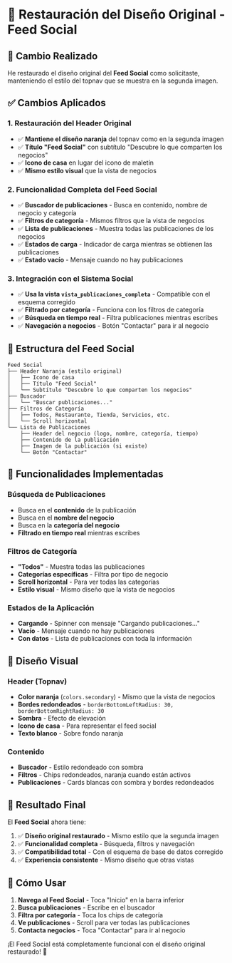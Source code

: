 # 🎨 Restauración del Diseño Original - Feed Social

## 🚨 Cambio Realizado

He restaurado el diseño original del **Feed Social** como solicitaste, manteniendo el estilo del topnav que se muestra en la segunda imagen.

## ✅ Cambios Aplicados

### **1. Restauración del Header Original**
- ✅ **Mantiene el diseño naranja** del topnav como en la segunda imagen
- ✅ **Título "Feed Social"** con subtítulo "Descubre lo que comparten los negocios"
- ✅ **Icono de casa** en lugar del icono de maletín
- ✅ **Mismo estilo visual** que la vista de negocios

### **2. Funcionalidad Completa del Feed Social**
- ✅ **Buscador de publicaciones** - Busca en contenido, nombre de negocio y categoría
- ✅ **Filtros de categoría** - Mismos filtros que la vista de negocios
- ✅ **Lista de publicaciones** - Muestra todas las publicaciones de los negocios
- ✅ **Estados de carga** - Indicador de carga mientras se obtienen las publicaciones
- ✅ **Estado vacío** - Mensaje cuando no hay publicaciones

### **3. Integración con el Sistema Social**
- ✅ **Usa la vista `vista_publicaciones_completa`** - Compatible con el esquema corregido
- ✅ **Filtrado por categoría** - Funciona con los filtros de categoría
- ✅ **Búsqueda en tiempo real** - Filtra publicaciones mientras escribes
- ✅ **Navegación a negocios** - Botón "Contactar" para ir al negocio

## 🎯 Estructura del Feed Social

```
Feed Social
├── Header Naranja (estilo original)
│   ├── Icono de casa
│   ├── Título "Feed Social"
│   └── Subtítulo "Descubre lo que comparten los negocios"
├── Buscador
│   └── "Buscar publicaciones..."
├── Filtros de Categoría
│   ├── Todos, Restaurante, Tienda, Servicios, etc.
│   └── Scroll horizontal
└── Lista de Publicaciones
    ├── Header del negocio (logo, nombre, categoría, tiempo)
    ├── Contenido de la publicación
    ├── Imagen de la publicación (si existe)
    └── Botón "Contactar"
```

## 🔧 Funcionalidades Implementadas

### **Búsqueda de Publicaciones**
- Busca en el **contenido** de la publicación
- Busca en el **nombre del negocio**
- Busca en la **categoría del negocio**
- **Filtrado en tiempo real** mientras escribes

### **Filtros de Categoría**
- **"Todos"** - Muestra todas las publicaciones
- **Categorías específicas** - Filtra por tipo de negocio
- **Scroll horizontal** - Para ver todas las categorías
- **Estilo visual** - Mismo diseño que la vista de negocios

### **Estados de la Aplicación**
- **Cargando** - Spinner con mensaje "Cargando publicaciones..."
- **Vacío** - Mensaje cuando no hay publicaciones
- **Con datos** - Lista de publicaciones con toda la información

## 🎨 Diseño Visual

### **Header (Topnav)**
- **Color naranja** (`colors.secondary`) - Mismo que la vista de negocios
- **Bordes redondeados** - `borderBottomLeftRadius: 30, borderBottomRightRadius: 30`
- **Sombra** - Efecto de elevación
- **Icono de casa** - Para representar el feed social
- **Texto blanco** - Sobre fondo naranja

### **Contenido**
- **Buscador** - Estilo redondeado con sombra
- **Filtros** - Chips redondeados, naranja cuando están activos
- **Publicaciones** - Cards blancas con sombra y bordes redondeados

## 🚀 Resultado Final

El **Feed Social** ahora tiene:

1. ✅ **Diseño original restaurado** - Mismo estilo que la segunda imagen
2. ✅ **Funcionalidad completa** - Búsqueda, filtros y navegación
3. ✅ **Compatibilidad total** - Con el esquema de base de datos corregido
4. ✅ **Experiencia consistente** - Mismo diseño que otras vistas

## 📱 Cómo Usar

1. **Navega al Feed Social** - Toca "Inicio" en la barra inferior
2. **Busca publicaciones** - Escribe en el buscador
3. **Filtra por categoría** - Toca los chips de categoría
4. **Ve publicaciones** - Scroll para ver todas las publicaciones
5. **Contacta negocios** - Toca "Contactar" para ir al negocio

¡El Feed Social está completamente funcional con el diseño original restaurado! 🎉

